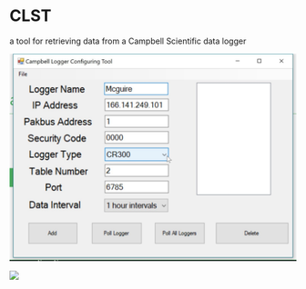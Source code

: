# CLST
a tool for retrieving data from a Campbell Scientific data logger

![CLST](CLSTWindow.jpg)

![](https://img.shields.io/github/license/juicer7444/CLST.svg)
